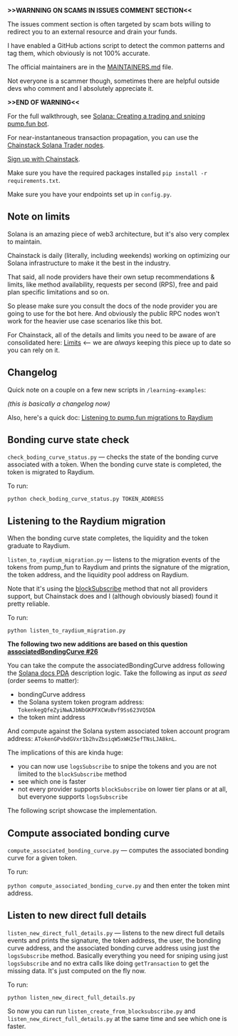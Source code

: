 **>>WARNNING ON SCAMS IN ISSUES COMMENT SECTION<<**

The issues comment section is often targeted by scam bots willing to redirect you to an external resource and drain your funds.

I have enabled a GitHub actions script to detect the common patterns and tag them, which obviously is not 100% accurate.

The official maintainers are in the [MAINTAINERS.md](MAINTAINERS.md) file.

Not everyone is a scammer though, sometimes there are helpful outside devs who comment and I absolutely appreciate it.

**>>END OF WARNING<<**

For the full walkthrough, see [Solana: Creating a trading and sniping pump.fun bot](https://docs.chainstack.com/docs/solana-creating-a-pumpfun-bot).

For near-instantaneous transaction propagation, you can use the [Chainstack Solana Trader nodes](https://docs.chainstack.com/docs/trader-nodes).

[Sign up with Chainstack](https://console.chainstack.com).

Make sure you have the required packages installed `pip install -r requirements.txt`.

Make sure you have your endpoints set up in `config.py`.

## Note on limits

Solana is an amazing piece of web3 architecture, but it's also very complex to maintain.

Chainstack is daily (literally, including weekends) working on optimizing our Solana infrastructure to make it the best in the industry.

That said, all node providers have their own setup recommendations & limits, like method availability, requests per second (RPS), free and paid plan specific limitations and so on.

So please make sure you consult the docs of the node provider you are going to use for the bot here. And obviously the public RPC nodes won't work for the heavier use case scenarios like this bot.

For Chainstack, all of the details and limits you need to be aware of are consolidated here: [Limits](https://docs.chainstack.com/docs/limits) <— we are _always_ keeping this piece up to date so you can rely on it.

## Changelog

Quick note on a couple on a few new scripts in `/learning-examples`:

*(this is basically a changelog now)*

Also, here's a quick doc: [Listening to pump.fun migrations to Raydium](https://docs.chainstack.com/docs/solana-listening-to-pumpfun-migrations-to-raydium)

## Bonding curve state check

`check_boding_curve_status.py` — checks the state of the bonding curve associated with a token. When the bonding curve state is completed, the token is migrated to Raydium.

To run:

`python check_boding_curve_status.py TOKEN_ADDRESS`

## Listening to the Raydium migration

When the bonding curve state completes, the liquidity and the token graduate to Raydium.

`listen_to_raydium_migration.py` — listens to the migration events of the tokens from pump_fun to Raydium and prints the signature of the migration, the token address, and the liquidity pool address on Raydium.

Note that it's using the [blockSubscribe]([url](https://docs.chainstack.com/reference/blocksubscribe-solana)) method that not all providers support, but Chainstack does and I (although obviously biased) found it pretty reliable.

To run:

`python listen_to_raydium_migration.py`

**The following two new additions are based on this question [associatedBondingCurve #26](https://github.com/chainstacklabs/pump-fun-bot/issues/26)**

You can take the compute the associatedBondingCurve address following the [Solana docs PDA](https://solana.com/docs/core/pda) description logic. Take the following as input *as seed* (order seems to matter):

- bondingCurve address
- the Solana system token program address: `TokenkegQfeZyiNwAJbNbGKPFXCWuBvf9Ss623VQ5DA`
- the token mint address

And compute against the Solana system associated token account program address: `ATokenGPvbdGVxr1b2hvZbsiqW5xWH25efTNsLJA8knL`.

The implications of this are kinda huge:
* you can now use `logsSubscribe` to snipe the tokens and you are not limited to the `blockSubscribe` method
* see which one is faster
* not every provider supports `blockSubscribe` on lower tier plans or at all, but everyone supports `logsSubscribe`

The following script showcase the implementation.

## Compute associated bonding curve

`compute_associated_bonding_curve.py` — computes the associated bonding curve for a given token.    

To run:

`python compute_associated_bonding_curve.py` and then enter the token mint address.

## Listen to new direct full details

`listen_new_direct_full_details.py` — listens to the new direct full details events and prints the signature, the token address, the user, the bonding curve address, and the associated bonding curve address using just the `logsSubscribe` method. Basically everything you need for sniping using just `logsSubscribe` and no extra calls like doing `getTransaction` to get the missing data. It's just computed on the fly now.

To run:

`python listen_new_direct_full_details.py`

So now you can run `listen_create_from_blocksubscribe.py` and `listen_new_direct_full_details.py` at the same time and see which one is faster.
